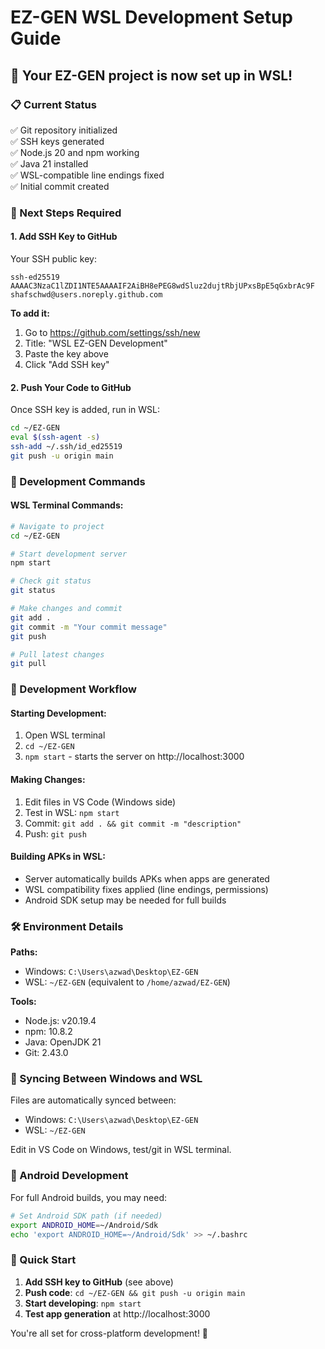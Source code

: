 # EZ-GEN WSL Development Setup Guide

## 🎉 Your EZ-GEN project is now set up in WSL!

### 📋 Current Status
✅ Git repository initialized  
✅ SSH keys generated  
✅ Node.js 20 and npm working  
✅ Java 21 installed  
✅ WSL-compatible line endings fixed  
✅ Initial commit created  

### 🔑 Next Steps Required

#### 1. Add SSH Key to GitHub
Your SSH public key:
```
ssh-ed25519 AAAAC3NzaC1lZDI1NTE5AAAAIF2AiBH8ePEG8wdSluz2dujtRbjUPxsBpE5qGxbrAc9F shafschwd@users.noreply.github.com
```

**To add it:**
1. Go to https://github.com/settings/ssh/new
2. Title: "WSL EZ-GEN Development"
3. Paste the key above
4. Click "Add SSH key"

#### 2. Push Your Code to GitHub
Once SSH key is added, run in WSL:
```bash
cd ~/EZ-GEN
eval $(ssh-agent -s)
ssh-add ~/.ssh/id_ed25519
git push -u origin main
```

### 🚀 Development Commands

#### WSL Terminal Commands:
```bash
# Navigate to project
cd ~/EZ-GEN

# Start development server
npm start

# Check git status
git status

# Make changes and commit
git add .
git commit -m "Your commit message"
git push

# Pull latest changes
git pull
```

### 🔧 Development Workflow

#### Starting Development:
1. Open WSL terminal
2. `cd ~/EZ-GEN`
3. `npm start` - starts the server on http://localhost:3000

#### Making Changes:
1. Edit files in VS Code (Windows side)
2. Test in WSL: `npm start`
3. Commit: `git add . && git commit -m "description"`
4. Push: `git push`

#### Building APKs in WSL:
- Server automatically builds APKs when apps are generated
- WSL compatibility fixes applied (line endings, permissions)
- Android SDK setup may be needed for full builds

### 🛠️ Environment Details

**Paths:**
- Windows: `C:\Users\azwad\Desktop\EZ-GEN`
- WSL: `~/EZ-GEN` (equivalent to `/home/azwad/EZ-GEN`)

**Tools:**
- Node.js: v20.19.4
- npm: 10.8.2
- Java: OpenJDK 21
- Git: 2.43.0

### 🔄 Syncing Between Windows and WSL

Files are automatically synced between:
- Windows: `C:\Users\azwad\Desktop\EZ-GEN`
- WSL: `~/EZ-GEN`

Edit in VS Code on Windows, test/git in WSL terminal.

### 📱 Android Development

For full Android builds, you may need:
```bash
# Set Android SDK path (if needed)
export ANDROID_HOME=~/Android/Sdk
echo 'export ANDROID_HOME=~/Android/Sdk' >> ~/.bashrc
```

### 🎯 Quick Start

1. **Add SSH key to GitHub** (see above)
2. **Push code**: `cd ~/EZ-GEN && git push -u origin main`
3. **Start developing**: `npm start`
4. **Test app generation** at http://localhost:3000

You're all set for cross-platform development! 🚀
